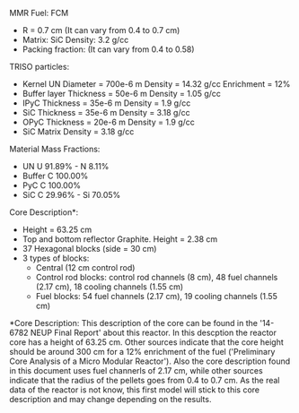 MMR Fuel: FCM
- R = 0.7 cm (It can vary from 0.4 to 0.7 cm)
- Matrix: SiC Density: 3.2 g/cc
- Packing fraction: (It can vary from 0.4 to 0.58)

TRISO particles:
- Kernel UN      Diameter = 700e-6 m  Density = 14.32 g/cc  Enrichment = 12%
- Buffer layer  Thickness =  50e-6 m  Density =  1.05 g/cc
- IPyC          Thickness =  35e-6 m  Density =  1.9  g/cc
- SiC           Thickness =  35e-6 m  Density =  3.18 g/cc
- OPyC          Thickness =  20e-6 m  Density =  1.9  g/cc
- SiC Matrix                          Density =  3.18 g/cc

Material Mass Fractions:
- UN			U  91.89% - N   8.11%
- Buffer 		C 100.00%
- PyC   		C 100.00%
- SiC    		C  29.96% - Si 70.05%

Core Description*:
- Height = 63.25 cm
- Top and bottom reflector Graphite. Height = 2.38 cm
- 37 Hexagonal blocks (side = 30 cm)
- 3 types of blocks:
  - Central (12 cm control rod)
  - Control rod blocks: control rod channels (8 cm), 48 fuel channels (2.17 cm), 18 cooling channels (1.55 cm)
  - Fuel blocks: 54 fuel channels (2.17 cm), 19 cooling channels (1.55 cm)

*Core Description: This description of the core can be found in the '14-6782 NEUP Final Report' about this reactor. In this descption the reactor core has a height of 63.25 cm. Other sources indicate that the core height should be around 300 cm for a 12% enrichment of the fuel ('Preliminary Core Analysis of a Micro Modular Reactor'). Also the core description found in this document uses fuel channerls of 2.17 cm, while other sources indicate that the radius of the pellets goes from 0.4 to 0.7 cm. As the real data of the reactor is not know, this first model will stick to this core description and may change depending on the results.